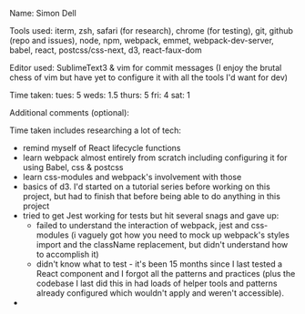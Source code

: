 Name: Simon Dell

Tools used: iterm, zsh, safari (for research), chrome (for testing), git, github (repo and issues), node, npm, webpack, emmet, webpack-dev-server, babel, react, postcss/css-next, d3, react-faux-dom

Editor used: SublimeText3 & vim for commit messages (I enjoy the brutal chess of vim but have yet to configure it with all the tools I'd want for dev)

Time taken:
tues: 5
weds: 1.5
thurs: 5
fri: 4
sat: 1

Additional comments (optional):

Time taken includes researching a lot of tech:

- remind myself of React lifecycle functions
- learn webpack almost entirely from scratch including configuring it for using Babel, css & postcss
- learn css-modules and webpack's involvement with those
- basics of d3. I'd started on a tutorial series before working on this project, but had to finish that before being able to do anything in this project
- tried to get Jest working for tests but hit several snags and gave up:
	- failed to understand the interaction of webpack, jest and css-modules (i vaguely got how you need to mock up webpack's styles import and the className replacement, but didn't understand how to accomplish it)
	- didn't know what to test - it's been 15 months since I last tested a React component and I forgot all the patterns and practices (plus the codebase I last did this in had loads of helper tools and patterns already configured which wouldn't apply and weren't accessible).
-

